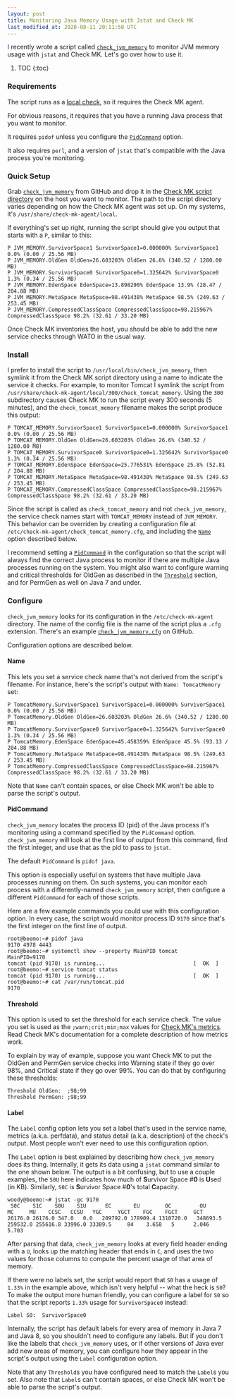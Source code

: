 ```yaml
---
layout: post
title: Monitoring Java Memory Usage with Jstat and Check MK
last_modified_at: 2020-08-11 20:11:58 UTC
---
```


I recently wrote a script called
[`check_jvm_memory`](https://github.com/natewoodward/code-snippets/tree/master/check-mk)
to monitor JVM memory usage with `jstat` and Check MK.
Let's go over how to use it.

1. TOC
{:toc}

### Requirements

The script runs as a [local check](https://checkmk.com/cms_localchecks.html),
so it requires the Check MK agent.

For obvious reasons, it requires that you have a running Java process that you want to monitor.

It requires `pidof` unless you configure the [`PidCommand`](#pidcommand) option.

It also requires `perl`,
and a version of `jstat` that's compatible with the Java process you're monitoring.

### Quick Setup

Grab
[`check_jvm_memory`](https://raw.githubusercontent.com/natewoodward/code-snippets/master/check-mk/check_jvm_memory)
from GitHub and drop it in the
[Check MK script directory](https://checkmk.com/cms_localchecks.html#folder)
on the host you want to monitor.
The path to the script directory varies depending on how the Check MK agent was set up.
On my systems, it's `/usr/share/check-mk-agent/local`.

If everything's set up right,
running the script should give you output that starts with a `P`, similar to this:

    P JVM_MEMORY.SurvivorSpace1 SurvivorSpace1=0.000000% SurvivorSpace1 0.0% (0.00 / 25.56 MB)
    P JVM_MEMORY.OldGen OldGen=26.603203% OldGen 26.6% (340.52 / 1280.00 MB)
    P JVM_MEMORY.SurvivorSpace0 SurvivorSpace0=1.325642% SurvivorSpace0 1.3% (0.34 / 25.56 MB)
    P JVM_MEMORY.EdenSpace EdenSpace=13.898290% EdenSpace 13.9% (28.47 / 204.88 MB)
    P JVM_MEMORY.MetaSpace MetaSpace=98.491438% MetaSpace 98.5% (249.63 / 253.45 MB)
    P JVM_MEMORY.CompressedClassSpace CompressedClassSpace=98.215967% CompressedClassSpace 98.2% (32.61 / 33.20 MB)

Once Check MK inventories the host,
you should be able to add the new service checks through WATO in the usual way.

### Install

I prefer to install the script to `/usr/local/bin/check_jvm_memory`,
then symlink it from the Check MK script directory using a name to indicate the service it checks.
For example, to monitor Tomcat I symlink the script from `/usr/share/check-mk-agent/local/300/check_tomcat_memory`.
Using the `300` subdirectory causes Check MK to run the script every 300 seconds (5 minutes),
and the `check_tomcat_memory` filename makes the script produce this output:

    P TOMCAT_MEMORY.SurvivorSpace1 SurvivorSpace1=0.000000% SurvivorSpace1 0.0% (0.00 / 25.56 MB)
    P TOMCAT_MEMORY.OldGen OldGen=26.603203% OldGen 26.6% (340.52 / 1280.00 MB)
    P TOMCAT_MEMORY.SurvivorSpace0 SurvivorSpace0=1.325642% SurvivorSpace0 1.3% (0.34 / 25.56 MB)
    P TOMCAT_MEMORY.EdenSpace EdenSpace=25.776531% EdenSpace 25.8% (52.81 / 204.88 MB)
    P TOMCAT_MEMORY.MetaSpace MetaSpace=98.491438% MetaSpace 98.5% (249.63 / 253.45 MB)
    P TOMCAT_MEMORY.CompressedClassSpace CompressedClassSpace=98.215967% CompressedClassSpace 98.2% (32.61 / 33.20 MB)

Since the script is called as `check_tomcat_memory` and not `check_jvm_memory`,
the service check names start with `TOMCAT_MEMORY` instead of `JVM_MEMORY`.
This behavior can be overriden by creating a configuration file at
`/etc/check-mk-agent/check_tomcat_memory.cfg`,
and including the [`Name`](#name) option described below.

I recommend setting a [`PidCommand`](#pidcommand) in the configuration so that the script will always find the correct Java process to monitor if there are multiple Java processes running on the system.
You might also want to configure warning and critical thresholds for OldGen as described in the [`Threshold`](#threshold) section,
and for PermGen as well on Java 7 and under.

### Configure

`check_jvm_memory` looks for its configuration in the `/etc/check-mk-agent` directory.
The name of the config file is the name of the script plus a `.cfg` extension.
There's an example
[`check_jvm_memory.cfg`](https://raw.githubusercontent.com/natewoodward/code-snippets/master/check-mk/check_jvm_memory.cfg)
on GitHub.

Configuration options are described below.

#### Name

This lets you set a service check name that's not derived from the script's filename.
For instance, here's the script's output with `Name: TomcatMemory` set:

    P TomcatMemory.SurvivorSpace1 SurvivorSpace1=0.000000% SurvivorSpace1 0.0% (0.00 / 25.56 MB)
    P TomcatMemory.OldGen OldGen=26.603203% OldGen 26.6% (340.52 / 1280.00 MB)
    P TomcatMemory.SurvivorSpace0 SurvivorSpace0=1.325642% SurvivorSpace0 1.3% (0.34 / 25.56 MB)
    P TomcatMemory.EdenSpace EdenSpace=45.458359% EdenSpace 45.5% (93.13 / 204.88 MB)
    P TomcatMemory.MetaSpace MetaSpace=98.491438% MetaSpace 98.5% (249.63 / 253.45 MB)
    P TomcatMemory.CompressedClassSpace CompressedClassSpace=98.215967% CompressedClassSpace 98.2% (32.61 / 33.20 MB)

Note that `Name` can't contain spaces, or else Check MK won't be able to parse the script's output.

#### PidCommand

`check_jvm_memory` locates the process ID (pid) of the Java process it's monitoring using a command specified by the `PidCommand` option.
`check_jvm_memory` will look at the first line of output from this command,
find the first integer, and use that as the pid to pass to `jstat`.

The default `PidCommand` is `pidof java`.

This option is especially useful on systems that have multiple Java processes running on them.
On such systems, you can monitor each process with a differently-named `check_jvm_memory` script,
then configure a different `PidCommand` for each of those scripts.

Here are a few example commands you could use with this configuration option.
In every case, the script would monitor process ID `9170` since that's the first integer on the first line of output.

    root@beemo:~# pidof java
    9170 4978 4443
    root@beemo:~# systemctl show --property MainPID tomcat
    MainPID=9170
    tomcat (pid 9170) is running...                            [  OK  ]
    root@beemo:~# service tomcat status
    tomcat (pid 9170) is running...                            [  OK  ]
    root@beemo:~# cat /var/run/tomcat.pid
    9170

#### Threshold

This option is used to set the threshold for each service check.
The value you set is used as the `;warn;crit;min;max` values for
[Check MK's metrics](https://checkmk.com/cms_localchecks.html#perfdata).
Read Check MK's documentation for a complete description of how metrics work.

To explain by way of example, suppose you want Check MK to put the OldGen and PermGen service checks into Warning state if they go over 98%,
and Critical state if they go over 99%.
You can do that by configuring these thresholds:

    Threshold OldGen:  ;98;99
    Threshold PermGen: ;98;99

#### Label

The `Label` config option lets you set a label that's used in the service name, metrics (a.k.a. perfdata), and status detail (a.k.a. description) of the check's output.
Most people won't ever need to use this configuration option.

The `Label` option is best explained by describing how `check_jvm_memory` does its thing.
Internally, it gets its data using a `jstat` command similar to the one shown below.
The output is a bit confusing, but to use a couple examples,
the `S0U` here indicates how much of **S**urvivor Space #**0** is **U**sed (in KB).
Similarly, `S0C` is **S**urvivor Space #**0**'s total **C**apacity.

    woody@beemo:~# jstat -gc 9170
     S0C    S1C    S0U    S1U      EC       EU        OC         OU       MC     MU    CCSC   CCSU   YGC     YGCT    FGC    FGCT     GCT
    26176.0 26176.0 347.0   0.0   209792.0 178909.4 1310720.0   348693.5  259532.0 255616.8 33996.0 33389.5     84    3.658   5      2.046    5.703

After parsing that data, `check_jvm_memory` looks at every field header ending with a `U`,
looks up the matching header that ends in `C`,
and uses the two values for those columns to compute the percent usage of that area of memory.

If there were no labels set,
the script would report that `S0` has a usage of `1.33%` in the example above,
which isn't very helpful -- what the heck is `S0`?
To make the output more human friendly,
you can configure a label for `S0` so that the script reports `1.33%` usage for `SurvivorSpace0` instead:

    Label S0:  SurvivorSpace0

Internally, the script has default labels for every area of memory in Java 7 and Java 8,
so you shouldn't need to configure any labels.
But if you don't like the labels that `check_jvm_memory` uses,
or if other versions of Java ever add new areas of memory,
you can configure how they appear in the script's output using the `Label` configuration option.

Note that any `Threshold`s you have configured need to match the `Label`s you set.
Also note that `Label`s can't contain spaces, or else Check MK won't be able to parse the script's output.

<!--
### Footnotes

[^1]: Credit goes to <user> for <whatever reasons>.
-->

